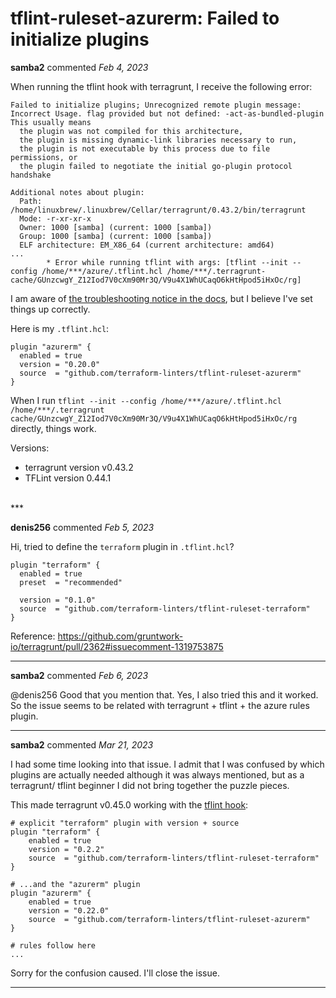# tflint-ruleset-azurerm: Failed to initialize plugins

**samba2** commented *Feb 4, 2023*

When running the tflint hook with terragrunt, I receive the following error:

````
Failed to initialize plugins; Unrecognized remote plugin message: Incorrect Usage. flag provided but not defined: -act-as-bundled-plugin
This usually means
  the plugin was not compiled for this architecture,
  the plugin is missing dynamic-link libraries necessary to run,
  the plugin is not executable by this process due to file permissions, or
  the plugin failed to negotiate the initial go-plugin protocol handshake

Additional notes about plugin:
  Path: /home/linuxbrew/.linuxbrew/Cellar/terragrunt/0.43.2/bin/terragrunt
  Mode: -r-xr-xr-x
  Owner: 1000 [samba] (current: 1000 [samba])
  Group: 1000 [samba] (current: 1000 [samba])
  ELF architecture: EM_X86_64 (current architecture: amd64)
...
        * Error while running tflint with args: [tflint --init --config /home/***/azure/.tflint.hcl /home/***/.terragrunt-cache/GUnzcwgY_Z12Iod7V0cXm90Mr3Q/V9u4X1WhUCaqO6kHtHpod5iHxOc/rg]
````
I am aware of [the troubleshooting notice in the docs](https://terragrunt.gruntwork.io/docs/features/hooks/#troubleshooting), but I believe I've set things up correctly.

Here is my `.tflint.hcl`:
````
plugin "azurerm" {
  enabled = true
  version = "0.20.0"
  source  = "github.com/terraform-linters/tflint-ruleset-azurerm"
}
````

When I run `tflint --init --config /home/***/azure/.tflint.hcl /home/***/.terragrunt cache/GUnzcwgY_Z12Iod7V0cXm90Mr3Q/V9u4X1WhUCaqO6kHtHpod5iHxOc/rg` directly, things work.

Versions:
- terragrunt version v0.43.2
- TFLint version 0.44.1



<br />
***


**denis256** commented *Feb 5, 2023*

Hi,
tried to define the `terraform` plugin in `.tflint.hcl`?
```
plugin "terraform" {
  enabled = true
  preset  = "recommended"

  version = "0.1.0"
  source  = "github.com/terraform-linters/tflint-ruleset-terraform"
}
```

Reference:
https://github.com/gruntwork-io/terragrunt/pull/2362#issuecomment-1319753875
***

**samba2** commented *Feb 6, 2023*

@denis256 Good that you mention that. Yes, I also tried this and it worked. So the issue seems to be related with terragrunt + tflint + the azure rules plugin.
***

**samba2** commented *Mar 21, 2023*

I had some time looking into that issue. I admit that I was confused by which plugins are actually needed although it was always mentioned, but as a terragrunt/ tflint beginner I did not bring together the puzzle pieces.

This made terragrunt v0.45.0 working with the [tflint hook](https://terragrunt.gruntwork.io/docs/features/hooks/#tflint-hook):

````hcl
# explicit "terraform" plugin with version + source
plugin "terraform" {
    enabled = true
    version = "0.2.2"
    source  = "github.com/terraform-linters/tflint-ruleset-terraform"
}

# ...and the "azurerm" plugin
plugin "azurerm" {
    enabled = true
    version = "0.22.0"
    source  = "github.com/terraform-linters/tflint-ruleset-azurerm"
}

# rules follow here
...
````

Sorry for the confusion caused. I'll close the issue.
***


